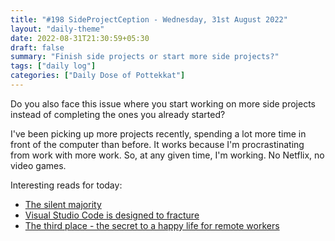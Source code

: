 ```yaml
---
title: "#198 SideProjectCeption - Wednesday, 31st August 2022"
layout: "daily-theme"
date: 2022-08-31T21:30:59+05:30
draft: false
summary: "Finish side projects or start more side projects?"
tags: ["daily log"]
categories: ["Daily Dose of Pottekkat"]
---
```


Do you also face this issue where you start working on more side projects instead of completing the ones you already started?

I've been picking up more projects recently, spending a lot more time in front of the computer than before. It works because I'm procrastinating from work with more work. So, at any given time, I'm working. No Netflix, no video games.

Interesting reads for today:

* [The silent majority](https://vadimkravcenko.com/shorts/the-silent-majority/)
* [Visual Studio Code is designed to fracture](https://ghuntley.com/fracture/)
* [The third place - the secret to a happy life for remote workers](https://mikebifulco.com/posts/remote-work-and-the-third-place)

